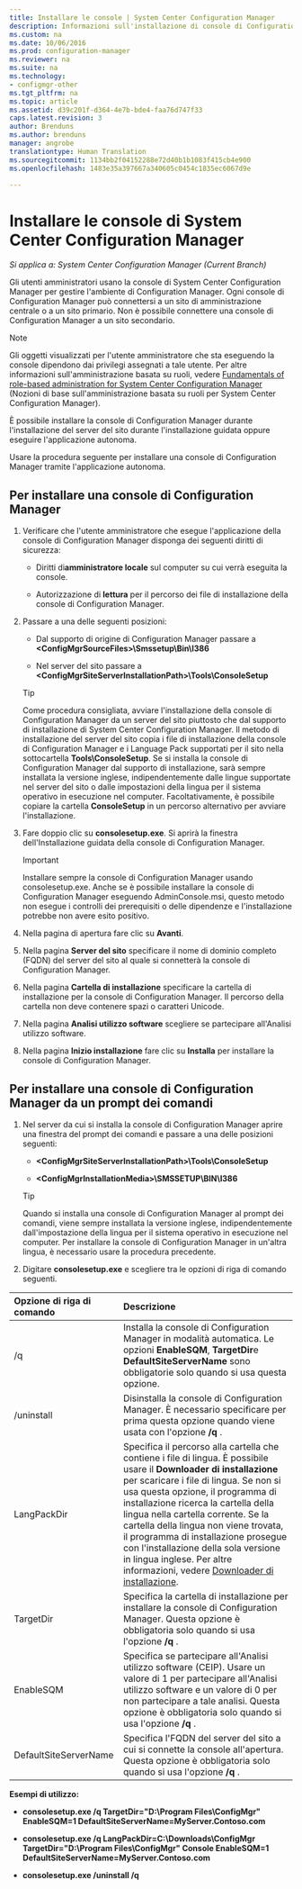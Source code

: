 ```yaml
---
title: Installare le console | System Center Configuration Manager
description: Informazioni sull'installazione di console di Configuration Manager per la connessione a un sito di amministrazione centrale o un sito primario.
ms.custom: na
ms.date: 10/06/2016
ms.prod: configuration-manager
ms.reviewer: na
ms.suite: na
ms.technology:
- configmgr-other
ms.tgt_pltfrm: na
ms.topic: article
ms.assetid: d39c201f-d364-4e7b-bde4-faa76d747f33
caps.latest.revision: 3
author: Brenduns
ms.author: brenduns
manager: angrobe
translationtype: Human Translation
ms.sourcegitcommit: 1134bb2f04152288e72d40b1b1083f415cb4e900
ms.openlocfilehash: 1483e35a397667a340605c0454c1835ec6067d9e

---
```

# <a name="install-system-center-configuration-manager-consoles"></a>Installare le console di System Center Configuration Manager

*Si applica a: System Center Configuration Manager (Current Branch)*


Gli utenti amministratori usano la console di System Center Configuration Manager per gestire l'ambiente di Configuration Manager. Ogni console di Configuration Manager può connettersi a un sito di amministrazione centrale o a un sito primario. Non è possibile connettere una console di Configuration Manager a un sito secondario.


> [!NOTE]  
>  Gli oggetti visualizzati per l'utente amministratore che sta eseguendo la console dipendono dai privilegi assegnati a tale utente. Per altre informazioni sull'amministrazione basata su ruoli, vedere [Fundamentals of role-based administration for System Center Configuration Manager](../../../../core/understand/fundamentals-of-role-based-administration.md) (Nozioni di base sull'amministrazione basata su ruoli per System Center Configuration Manager).  

 È possibile installare la console di Configuration Manager durante l'installazione del server del sito durante l'installazione guidata oppure eseguire l'applicazione autonoma.  

 Usare la procedura seguente per installare una console di Configuration Manager tramite l'applicazione autonoma.  

## <a name="to-install-a-configuration-manager-console"></a>Per installare una console di Configuration Manager  

1.  Verificare che l'utente amministratore che esegue l'applicazione della console di Configuration Manager disponga dei seguenti diritti di sicurezza:  

    -   Diritti di**amministratore locale** sul computer su cui verrà eseguita la console.  

    -   Autorizzazione di **lettura** per il percorso dei file di installazione della console di Configuration Manager.  

2.  Passare a una delle seguenti posizioni:  

    -   Dal supporto di origine di Configuration Manager passare a **&lt;ConfigMgrSourceFiles\>\Smssetup\Bin\I386**  

    -   Nel server del sito passare a **&lt;ConfigMgrSiteServerInstallationPath\>\Tools\ConsoleSetup**  

    > [!TIP]  
    >  Come procedura consigliata, avviare l'installazione della console di Configuration Manager da un server del sito piuttosto che dal supporto di installazione di System Center Configuration Manager. Il metodo di installazione del server del sito copia i file di installazione della console di Configuration Manager e i Language Pack supportati per il sito nella sottocartella **Tools\ConsoleSetup**. Se si installa la console di Configuration Manager dal supporto di installazione, sarà sempre installata la versione inglese, indipendentemente dalle lingue supportate nel server del sito o dalle impostazioni della lingua per il sistema operativo in esecuzione nel computer. Facoltativamente, è possibile copiare la cartella **ConsoleSetup** in un percorso alternativo per avviare l'installazione.  

3.  Fare doppio clic su **consolesetup.exe**. Si aprirà la finestra dell'Installazione guidata della console di Configuration Manager.  

    > [!IMPORTANT]  
    >  Installare sempre la console di Configuration Manager usando consolesetup.exe. Anche se è possibile installare la console di Configuration Manager eseguendo AdminConsole.msi, questo metodo non esegue i controlli dei prerequisiti o delle dipendenze e l'installazione potrebbe non avere esito positivo.  

4.  Nella pagina di apertura fare clic su **Avanti**.  

5.  Nella pagina **Server del sito** specificare il nome di dominio completo (FQDN) del server del sito al quale si connetterà la console di Configuration Manager.  

6.  Nella pagina **Cartella di installazione** specificare la cartella di installazione per la console di Configuration Manager. Il percorso della cartella non deve contenere spazi o caratteri Unicode.  

7.  Nella pagina **Analisi utilizzo software** scegliere se partecipare all'Analisi utilizzo software.  

8.  Nella pagina **Inizio installazione** fare clic su **Installa** per installare la console di Configuration Manager.  

## <a name="to-install-a-configuration-manager-console-from-a-command-prompt"></a>Per installare una console di Configuration Manager da un prompt dei comandi  

1.  Nel server da cui si installa la console di Configuration Manager aprire una finestra del prompt dei comandi e passare a una delle posizioni seguenti:  

    -   **&lt;ConfigMgrSiteServerInstallationPath\>\Tools\ConsoleSetup**  

    -   **&lt;ConfigMgrInstallationMedia\>\SMSSETUP\BIN\I386**  

    > [!TIP]  
    >  Quando si installa una console di Configuration Manager al prompt dei comandi, viene sempre installata la versione inglese, indipendentemente dall'impostazione della lingua per il sistema operativo in esecuzione nel computer. Per installare la console di Configuration Manager in un'altra lingua, è necessario usare la procedura precedente.  

2.  Digitare **consolesetup.exe** e scegliere tra le opzioni di riga di comando seguenti.  

|  Opzione di riga di comando     | Descrizione     |
  | :------------- | :------------- |
  |/q|Installa la console di Configuration Manager in modalità automatica. Le opzioni **EnableSQM**, **TargetDir**e **DefaultSiteServerName** sono obbligatorie solo quando si usa questa opzione.|  
  |/uninstall|Disinstalla la console di Configuration Manager. È necessario specificare per prima questa opzione quando viene usata con l'opzione **/q** .|  
  |LangPackDir|Specifica il percorso alla cartella che contiene i file di lingua. È possibile usare il **Downloader di installazione** per scaricare i file di lingua. Se non si usa questa opzione, il programma di installazione ricerca la cartella della lingua nella cartella corrente. Se la cartella della lingua non viene trovata, il programma di installazione prosegue con l'installazione della sola versione in lingua inglese. Per altre informazioni, vedere [Downloader di installazione](/sccm/core/servers/deploy/install/setup-downloader).|  
  |TargetDir|Specifica la cartella di installazione per installare la console di Configuration Manager. Questa opzione è obbligatoria solo quando si usa l'opzione **/q** .|  
  |EnableSQM|Specifica se partecipare all'Analisi utilizzo software (CEIP). Usare un valore di 1 per partecipare all'Analisi utilizzo software e un valore di 0 per non partecipare a tale analisi. Questa opzione è obbligatoria solo quando si usa l'opzione **/q** .|  
  |DefaultSiteServerName|Specifica l'FQDN del server del sito a cui si connette la console all'apertura. Questa opzione è obbligatoria solo quando si usa l'opzione **/q** .|  


  **Esempi di utilizzo:**  
  -  **consolesetup.exe /q TargetDir="D:\Program Files\ConfigMgr" EnableSQM=1 DefaultSiteServerName=MyServer.Contoso.com**  

  -  **consolesetup.exe /q LangPackDir=C:\Downloads\ConfigMgr TargetDir="D:\Program Files\ConfigMgr" Console EnableSQM=1 DefaultSiteServerName=MyServer.Contoso.com**  

  -  **consolesetup.exe /uninstall /q**  



<!--HONumber=Nov16_HO1-->


